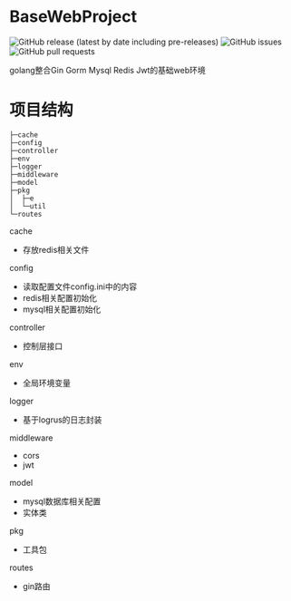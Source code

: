 # BaseWebProject

![GitHub release (latest by date including pre-releases)](https://img.shields.io/github/v/release/navendu-pottekkat/awesome-readme?include_prereleases)
![GitHub issues](https://img.shields.io/github/issues-raw/navendu-pottekkat/awesome-readme)
![GitHub pull requests](https://img.shields.io/github/issues-pr/navendu-pottekkat/awesome-readme)

golang整合Gin Gorm Mysql Redis Jwt的基础web环境

#  项目结构

```shell
├─cache
├─config
├─controller
├─env
├─logger
├─middleware
├─model
├─pkg
│  ├─e
│  └─util
└─routes
```

cache

+ 存放redis相关文件

config

+  读取配置文件config.ini中的内容
+ redis相关配置初始化
+ mysql相关配置初始化

controller

+ 控制层接口

env

+ 全局环境变量

logger

+ 基于logrus的日志封装

middleware

+ cors
+ jwt

model

+ mysql数据库相关配置
+ 实体类

pkg

+ 工具包

routes

+ gin路由


